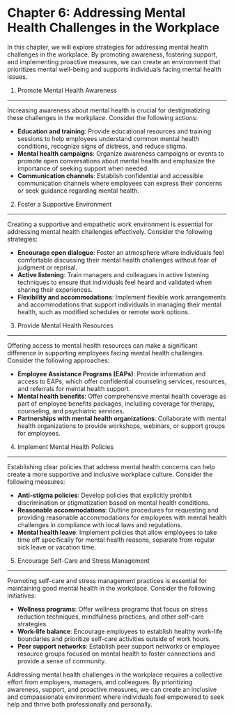 Chapter 6: Addressing Mental Health Challenges in the Workplace
===============================================================

In this chapter, we will explore strategies for addressing mental health challenges in the workplace. By promoting awareness, fostering support, and implementing proactive measures, we can create an environment that prioritizes mental well-being and supports individuals facing mental health issues.

1. Promote Mental Health Awareness
----------------------------------

Increasing awareness about mental health is crucial for destigmatizing these challenges in the workplace. Consider the following actions:

* **Education and training**: Provide educational resources and training sessions to help employees understand common mental health conditions, recognize signs of distress, and reduce stigma.
* **Mental health campaigns**: Organize awareness campaigns or events to promote open conversations about mental health and emphasize the importance of seeking support when needed.
* **Communication channels**: Establish confidential and accessible communication channels where employees can express their concerns or seek guidance regarding mental health.

2. Foster a Supportive Environment
----------------------------------

Creating a supportive and empathetic work environment is essential for addressing mental health challenges effectively. Consider the following strategies:

* **Encourage open dialogue**: Foster an atmosphere where individuals feel comfortable discussing their mental health challenges without fear of judgment or reprisal.
* **Active listening**: Train managers and colleagues in active listening techniques to ensure that individuals feel heard and validated when sharing their experiences.
* **Flexibility and accommodations**: Implement flexible work arrangements and accommodations that support individuals in managing their mental health, such as modified schedules or remote work options.

3. Provide Mental Health Resources
----------------------------------

Offering access to mental health resources can make a significant difference in supporting employees facing mental health challenges. Consider the following approaches:

* **Employee Assistance Programs (EAPs)**: Provide information and access to EAPs, which offer confidential counseling services, resources, and referrals for mental health support.
* **Mental health benefits**: Offer comprehensive mental health coverage as part of employee benefits packages, including coverage for therapy, counseling, and psychiatric services.
* **Partnerships with mental health organizations**: Collaborate with mental health organizations to provide workshops, webinars, or support groups for employees.

4. Implement Mental Health Policies
-----------------------------------

Establishing clear policies that address mental health concerns can help create a more supportive and inclusive workplace culture. Consider the following measures:

* **Anti-stigma policies**: Develop policies that explicitly prohibit discrimination or stigmatization based on mental health conditions.
* **Reasonable accommodations**: Outline procedures for requesting and providing reasonable accommodations for employees with mental health challenges in compliance with local laws and regulations.
* **Mental health leave**: Implement policies that allow employees to take time off specifically for mental health reasons, separate from regular sick leave or vacation time.

5. Encourage Self-Care and Stress Management
--------------------------------------------

Promoting self-care and stress management practices is essential for maintaining good mental health in the workplace. Consider the following initiatives:

* **Wellness programs**: Offer wellness programs that focus on stress reduction techniques, mindfulness practices, and other self-care strategies.
* **Work-life balance**: Encourage employees to establish healthy work-life boundaries and prioritize self-care activities outside of work hours.
* **Peer support networks**: Establish peer support networks or employee resource groups focused on mental health to foster connections and provide a sense of community.

Addressing mental health challenges in the workplace requires a collective effort from employers, managers, and colleagues. By prioritizing awareness, support, and proactive measures, we can create an inclusive and compassionate environment where individuals feel empowered to seek help and thrive both professionally and personally.
